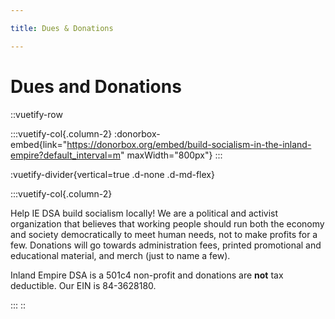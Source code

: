 ```yaml
---

title: Dues & Donations

---
```


# Dues and Donations

::vuetify-row

:::vuetify-col{.column-2}
  :donorbox-embed{link="https://donorbox.org/embed/build-socialism-in-the-inland-empire?default_interval=m" maxWidth="800px"}
:::

  :vuetify-divider{vertical=true .d-none .d-md-flex}

:::vuetify-col{.column-2}

Help IE DSA build socialism locally! We are a political and activist organization that believes that working people should run both the economy and society democratically to meet human needs, not to make profits for a few. Donations will go towards administration fees, printed promotional and educational material, and merch (just to name a few). 

Inland Empire DSA is a 501c4 non-profit and donations are **not** tax deductible. Our EIN is 84-3628180.

:::
::
